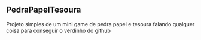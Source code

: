 PedraPapelTesoura
-----------------
Projeto simples de um mini game de pedra papel e tesoura falando qualquer coisa para conseguir o verdinho do github

